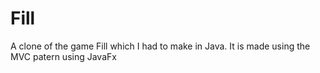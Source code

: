 # Fill
A clone of the game Fill which I had to make in Java. It is made using the MVC patern using JavaFx
